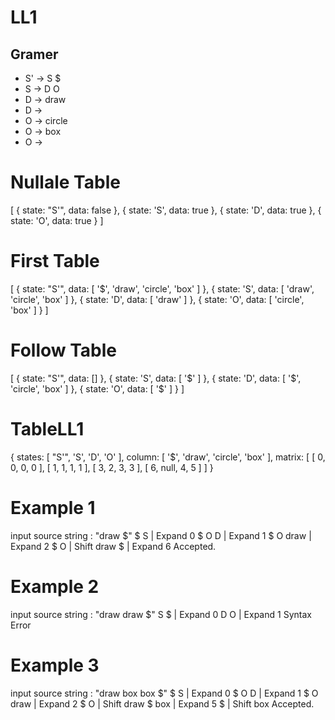 # LL1

<h2>Gramer</h2> 
    <ul>
        <li>S' -> S $</li>
        <li>S  -> D O</li>
        <li>D  -> draw</li>
        <li>D  -> </li>
        <li>O  -> circle</li>
        <li>O  -> box</li>
        <li>O  -></li>
    </ul>

# Nullale Table 
[
   { state: "S'", data: false },
   { state: 'S', data: true },
   { state: 'D', data: true },
   { state: 'O', data: true }
]

# First Table 
[
   { state: "S'", data: [ '$', 'draw', 'circle', 'box' ] },
   { state: 'S', data: [ 'draw', 'circle', 'box' ] },
   { state: 'D', data: [ 'draw' ] },
   { state: 'O', data: [ 'circle', 'box' ] }
]

# Follow Table 
[
   { state: "S'", data: [] },
   { state: 'S', data: [ '$' ] },
   { state: 'D', data: [ '$', 'circle', 'box' ] },
   { state: 'O', data: [ '$' ] }
]

# TableLL1 
{
   states: [ "S'", 'S', 'D', 'O' ],
   column: [ '$', 'draw', 'circle', 'box' ],
   matrix: [ 
       [ 0, 0, 0, 0 ], 
       [ 1, 1, 1, 1 ], 
       [ 3, 2, 3, 3 ],
       [ 6, null, 4, 5 ] 
    ]
}

# Example 1

 input source string : "draw $"
 $ S  | Expand  0
 $ O D  | Expand  1
 $ O draw  | Expand  2
 $ O  | Shift  draw
 $  | Expand  6
 Accepted.

# Example 2

 input source string : "draw draw $"
 S $  | Expand  0
 D O  | Expand  1
 Syntax Error

# Example 3
 input source string : "draw box box $"
 $ S  | Expand  0
 $ O D  | Expand  1
 $ O draw  | Expand  2
 $ O  | Shift  draw
 $ box  | Expand  5
 $  | Shift  box
 Accepted.